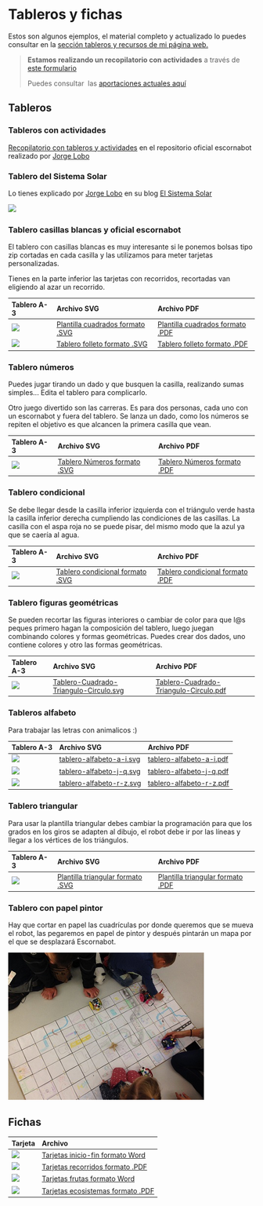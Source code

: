 # Tableros y fichas

Estos son algunos ejemplos, el material completo y actualizado lo puedes consultar en la [sección tableros y recursos de mi página web.](https://pablorubma.cc/escornabot/tableros/)

> **Estamos realizando un recopilatorio con actividades** a través de [este formulario](https://t.co/R6qXQmQbPG?amp=1)
>
> Puedes consultar  las [aportaciones actuales aquí](https://t.co/9wBOTjMAn8?amp=1)

## Tableros

### Tableros con actividades

[Recopilatorio con tableros y actividades](https://github.com/escornabot/docs/tree/master/Escornabot_Mats) en el repositorio oficial escornabot realizado por [Jorge Lobo](https://twitter.com/lobo_tic)

### Tablero del Sistema Solar

Lo tienes explicado por [Jorge Lobo](https://twitter.com/lobo_tic) en su blog  [El Sistema Solar](https://t.co/kd2w8g2GMx)

![](http://1.bp.blogspot.com/-ShKVieAYacw/VOpq901DPAI/AAAAAAAAECk/ikUwcVzL0o0/s1600/sistema%2Bsolar%2Bmini.jpg)

### Tablero casillas blancas y oficial escornabot

El tablero con casillas blancas es muy interesante si le ponemos bolsas tipo zip cortadas en cada casilla y las utilizamos para meter tarjetas personalizadas.

Tienes en la parte inferior las tarjetas con recorridos, recortadas van eligiendo al azar un recorrido.

| Tablero A-3 | Archivo SVG | Archivo PDF |
| :--- | :--- | :--- |
| ![](https://raw.githubusercontent.com/pablorubma/escornabot-DIY/master/tableros-juegos/imagenes/plantilla-cuadrada.png) | [Plantilla cuadrados formato .SVG](https://drive.google.com/file/d/0B32DBGno8hnobk51LXhJUHp0Vlk/view) | [Plantilla cuadrados formato .PDF](https://drive.google.com/file/d/0B32DBGno8hnodjZWVXVJTGdiY0k/view) |
| ![](https://raw.githubusercontent.com/pablorubma/escornabot-DIY/master/tableros-juegos/imagenes/tablero-folleto.png) | [Tablero folleto formato .SVG](https://drive.google.com/file/d/0B32DBGno8hnoeld1VlFjakIzUFE/view?usp=drive_web) | [Tablero folleto formato .PDF](https://drive.google.com/file/d/0B32DBGno8hnoM1pBOEhCa0lFTjg/view) |

### Tablero números

Puedes jugar tirando un dado y que busquen la casilla, realizando sumas simples... Edita el tablero para complicarlo.

Otro juego divertido son las carreras. Es para dos personas, cada uno con un escornabot y fuera del tablero. Se lanza un dado, como los números se repiten el objetivo es que alcancen la primera casilla que vean.

| Tablero A-3 | Archivo SVG | Archivo PDF |
| :--- | :--- | :--- |
| ![](https://raw.githubusercontent.com/pablorubma/escornabot-DIY/master/tableros-juegos/imagenes/tablero-numeros.png) | [Tablero Números formato .SVG](https://drive.google.com/file/d/0B32DBGno8hnoTDlCNWl0N3ZRdGc/view) | [Tablero Números formato .PDF](https://drive.google.com/file/d/0B0UX14YozB7jTno0dTlkeHpnVVFTNGMzaFpuelZmNlhidkNF/view) |

### Tablero condicional

Se debe llegar desde la casilla inferior izquierda con el triángulo verde hasta la casilla inferior derecha cumpliendo las condiciones de las casillas. La casilla con el aspa roja no se puede pisar, del mismo modo que la azul ya que se caería al agua.

| Tablero A-3 | Archivo SVG | Archivo PDF |
| :--- | :--- | :--- |
| ![](https://raw.githubusercontent.com/pablorubma/escornabot-DIY/master/tableros-juegos/imagenes/tablero-condicional.png) | [Tablero condicional formato .SVG](https://drive.google.com/file/d/0B32DBGno8hnocW1KQ2dnUHFKVzg/view) | [Tablero condicional formato .PDF](https://drive.google.com/file/d/0B32DBGno8hnoalZfUDlqZjEya1U/view) |

### Tablero figuras geométricas

Se pueden recortar las figuras interiores o cambiar de color para que l@s peques primero hagan la composición del tablero, luego juegan combinando colores y formas geométricas. Puedes crear dos dados, uno contiene colores y otro las formas geométricas.

| Tablero A-3 | Archivo SVG | Archivo PDF |
| :--- | :--- | :--- |
| ![](https://raw.githubusercontent.com/pablorubma/escornabot-DIY/master/tableros-juegos/imagenes/Tablero-Cuadrado-Triangulo-Circulo.png) | [Tablero-Cuadrado-Triangulo-Circulo.svg](https://drive.google.com/file/d/1vAINou6gLsc7SDetjBxRNOE9WXprmbRC) | [Tablero-Cuadrado-Triangulo-Circulo.pdf](https://drive.google.com/file/d/1cJJDx5iHIfusNREHW2Y-abyxMlu96N5G) |

### Tableros alfabeto

Para trabajar las letras con animalicos :\)

| Tablero A-3 | Archivo SVG | Archivo PDF |
| :--- | :--- | :--- |
| ![](https://raw.githubusercontent.com/pablorubma/escornabot-DIY/master/tableros-juegos/imagenes/tablero-alfabeto-a-i.png) | [tablero-alfabeto-a-i.svg](https://drive.google.com/file/d/1LjNINC1nUhHKRRpqFePhsvD65kIK0NLm) | [tablero-alfabeto-a-i.pdf](https://drive.google.com/file/d/1V35l7k0lUhJhurBjG7mb5AjF_wGOvfTy) |
| ![](https://raw.githubusercontent.com/pablorubma/escornabot-DIY/master/tableros-juegos/imagenes/tablero-alfabeto-j-q.png) | [tablero-alfabeto-j-q.svg](https://drive.google.com/open?id=16tnAyh8AWjALQWiB-LljnXWNJtoGnzMG) | [tablero-alfabeto-j-q.pdf](https://drive.google.com/file/d/1rW8VJqjycWZMvE5XVKGDCzoT9SMLg4Ax) |
| ![](https://raw.githubusercontent.com/pablorubma/escornabot-DIY/master/tableros-juegos/imagenes/tablero-alfabeto-r-z.png) | [tablero-alfabeto-r-z.svg](https://drive.google.com/file/d/17bNTjNS3J191JvK4k4MOKxEZI6xUbRPM) | [tablero-alfabeto-r-z.pdf](https://drive.google.com/file/d/1kFVyJtry-Oevr0gyg-iMDMHHKiW9BAlC) |

### Tablero triangular

Para usar la plantilla triangular debes cambiar la programación para que los grados en los giros se adapten al dibujo, el robot debe ir por las líneas y llegar a los vértices de los triángulos.

| Tablero A-3 | Archivo SVG | Archivo PDF |
| :--- | :--- | :--- |
| ![](https://raw.githubusercontent.com/pablorubma/escornabot-DIY/master/tableros-juegos/imagenes/plantilla-triangular.png) | [Plantilla triangular formato .SVG](https://drive.google.com/file/d/0B32DBGno8hnoSEkyN3VRM1I0Rmc/view) | [Plantilla triangular formato .PDF](https://drive.google.com/file/d/0B32DBGno8hnod1pXVzdfVG54VnM/view) |

### Tablero con papel pintor

Hay que cortar en papel las cuadrículas por donde queremos que se mueva el robot, las pegaremos en papel de pintor y después pintarán un mapa por el que se desplazará Escornabot.

![](/assets/DgJjFY7XcAA90DJ.jpg)

## Fichas

| Tarjeta | Archivo |
| :--- | :--- |
| ![](https://raw.githubusercontent.com/pablorubma/escornabot-DIY/master/tableros-juegos/imagenes/tarjetas-inicio-fin.png) | [Tarjetas inicio-fin formato Word](https://docs.google.com/document/d/12gfkgnx5Rgb8NKzSXDHQ7-2KmUop8931cPN26ciuWcE/edit) |
| ![](https://raw.githubusercontent.com/pablorubma/escornabot-DIY/master/tableros-juegos/imagenes/tarjetas-recorridos.png) | [Tarjetas recorridos formato .PDF](https://drive.google.com/file/d/0B0UX14YozB7jTGZ3d1dYSGNsSkJZU0Fqd1BTMjJCMWdHVGRB/view) |
| ![](https://raw.githubusercontent.com/pablorubma/escornabot-DIY/master/tableros-juegos/imagenes/tarjetas-frutas.png) | [Tarjetas frutas formato Word](https://docs.google.com/document/d/1xnoPbf6wEXKz65S-1-KflOl4RJz2JpOLmkt9J7G1E6k/edit) |
| ![](https://raw.githubusercontent.com/pablorubma/escornabot-DIY/master/tableros-juegos/imagenes/tarjetas-ecosistemas.png) | [Tarjetas ecosistemas formato .PDF](http://escornabot.org/wiki/images/f/f7/Ecosistemas.pdf) |



